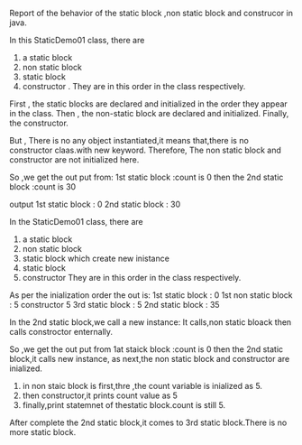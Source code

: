 Report of the behavior of the static block ,non static block and construcor in java.

In this StaticDemo01 class, there are 
1. a static block
2. non static block
3. static block
4. constructor .
They are in this order in the class respectively.

First , the static blocks are declared and initialized in the order they appear in the class.
Then , the non-static block are declared and initialized.
Finally, the constructor.

But , There is no any object instantiated,it means that,there is no constructor claas.with new keyword.
Therefore, The non static block and constructor are not initialized here.

So ,we get the out put from:
1st static block :count is 0
then the 2nd static block :count is 30

output
1st static block : 0
2nd static block : 30


In the StaticDemo01 class, there are 
1. a static block
2. non static block
3. static block which create new inistance
4. static block 
5. constructor
They are in this order in the class respectively.

As per the inialization order the out is:
1st static block : 0
1st non static block : 5
constructor 5
3rd static block : 5
2nd static block : 35

In the 2nd static block,we call a new instance:
It calls,non static bloack then calls constroctor enternally.

So ,we get the out put from 1at staick block :count is 0
then the 2nd static block,it calls new instance, as next,the non static block and constructor are inialized.

1. in non staic block is first,thre ,the count variable is inialized as 5.
2. then constructor,it prints count value as 5 
3. finally,print statemnet of thestatic block.count is still 5.

After complete the 2nd static block,it comes to 3rd static block.There is no more static block.



